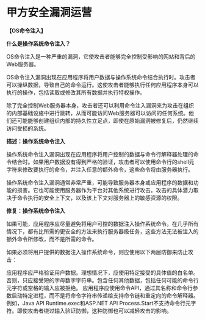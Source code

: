 # 甲方安全漏洞运营

**【OS命令注入】**

**什么是操作系统命令注入？**

OS命令注入是一种严重的漏洞，它使攻击者能够完全控制受影响的网站和背后的Web服务器。

OS命令注入漏洞出现在应用程序将用户数据与操作系统命令结合执行时。攻击者可以操纵数据，导致自己的命令运行。这使攻击者能够执行任何应用程序本身可以执行的操作，包括读取或修改其所有数据并执行特权操作。

除了完全控制Web服务器本身，攻击者还可以利用命令注入漏洞来为攻击在组织的内部基础设施中进行跳转，从而可能访问Web服务器可以访问的任何系统。他们还可能能够创建组织内部的持久性立足点，即使在原始漏洞被修复后，仍然继续访问受损的系统。

**描述：操作系统命令注入**

操作系统命令注入漏洞出现在应用程序将用户控制的数据与命令行解释器处理的命令结合时。如果用户数据没有得到严格的验证，攻击者可以使用命令行的shell元字符来修改要执行的命令，并注入任意的额外命令，这些命令将由服务器执行。

操作系统命令注入漏洞通常非常严重，可能导致服务器本身或应用程序的数据和功能的损害。它也可能使用服务器作为平台对其他系统进行攻击。攻击的具体潜力取决于命令执行的安全上下文，以及该上下文对服务器上的敏感资源的权限。

**修复：操作系统命令注入**

如果可能，应用程序应尽量避免将用户可控的数据注入操作系统命令。在几乎所有情况下，都有比所需的更安全的方法来执行服务器级任务，这些方法无法被注入的额外命令所修改，而不是所需的命令。

如果必须将用户提供的数据注入操作系统命令，则应使用以下两层防御来防止攻击：

应用程序应严格验证用户数据。理想情况下，应使用特定接受的具体值的白名单。否则，只应接受短的字母数字字符串。包含任何其他数据，包括任何可能的命令行元字符或空格的输入应被拒绝。
应用程序应使用命令API，通过其名称和命令行参数启动特定进程，而不是将命令字符串传递给支持命令链和重定向的命令解释器。例如，Java API Runtime.exec和ASP.NET API Process.Start不支持命令行元字符。即使攻击者绕过输入验证防御，这种防御也可以减轻攻击的影响。










